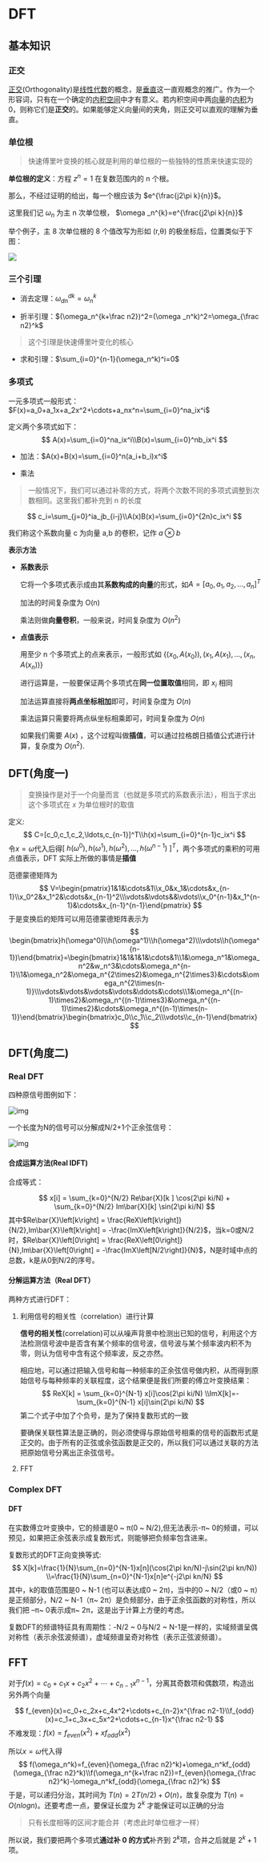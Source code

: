 # DFT

## 基本知识

### 正交

[正交](https://zh.wikipedia.org/wiki/%E6%AD%A3%E4%BA%A4)(Orthogonality)是[线性代数](https://zh.wikipedia.org/wiki/线性代数)的概念，是[垂直](https://zh.wikipedia.org/wiki/垂直)这一直观概念的推广。作为一个形容词，只有在一个确定的[内积空间](https://zh.wikipedia.org/wiki/内积空间)中才有意义。若内积空间中两[向量](https://zh.wikipedia.org/wiki/向量)的[内积](https://zh.wikipedia.org/wiki/內積)为0，则称它们是**正交**的。如果能够定义向量间的夹角，则正交可以直观的理解为垂直。

### 单位根

> 快速傅里叶变换的核心就是利用的单位根的一些独特的性质来快速实现的

**单位根的定义**：方程 $z^n=1$ 在复数范围内的 n 个根。

那么，不经过证明的给出，每一个根应该为 $e^{\frac{j2\pi k}{n}}$。

这里我们记 $\omega _n$ 为主 n 次单位根， $\omega _n^{k}=e^{\frac{j2\pi k}{n}}$

举个例子，主 8 次单位根的 8 个值改写为形如 (r,θ) 的极坐标后，位置类似于下图：

![](/images/202302101351907.png)

### 三个引理

-   消去定理：$\omega_{dn}^{dk}=\omega_n^k$

-   折半引理：$(\omega_n^{k+\frac n2})^2=(\omega _n^k)^2=\omega_{\frac n2}^k$

> 这个引理是快速傅里叶变化的核心

-   求和引理：$\sum_{i=0}^{n-1}(\omega_n^k)^i=0$

### 多项式

一元多项式一般形式：$F(x)=a_0+a_1x+a_2x^2+\cdots+a_nx^n=\sum_{i=0}^na_ix^i$

定义两个多项式如下：
$$
A(x)=\sum_{i=0}^na_ix^i\\B(x)=\sum_{i=0}^nb_ix^i
$$

-   加法：$A(x)+B(x)=\sum_{i=0}^n(a_i+b_i)x^i$

-   乘法

> 一般情况下，我们可以通过补零的方式，将两个次数不同的多项式调整到次数相同。这里我们都补充到 n 的长度

$$
c_i=\sum_{j=0}^ia_jb_{i-j}\\A(x)B(x)=\sum_{i=0}^{2n}c_ix^i
$$

我们称这个系数向量 c 为向量 a,b 的卷积，记作 $a\otimes b$

**表示方法**

- **系数表示**

  它将一个多项式表示成由其**系数构成的向量**的形式，如$A=[a_0,a_1,a_2,\ldots,a_n]^T$

  加法的时间复杂度为 O(n)

  乘法则做**向量卷积**，一般来说，时间复杂度为 $O(n^2)$

- **点值表示**

  用至少 n 个多项式上的点来表示，一般形式如 $\{(x_0,A(x_0)),(x_1,A(x_1),\ldots,(x_n,A(x_n))\}$

  进行运算是，一般要保证两个多项式在**同一位置取值**相同，即 $x_i$ 相同

  加法运算直接将**两点坐标相加**即可，时间复杂度为 $O(n)$

  乘法运算只需要将两点纵坐标相乘即可，时间复杂度为 $O(n)$

  如果我们需要 $A(x)$ ，这个过程叫做**插值**，可以通过拉格朗日插值公式进行计算，复杂度为 $O(n^2)$.

## DFT(角度一)

> 变换操作是对于一个向量而言（也就是多项式的系数表示法），相当于求出这个多项式在 $x$ 为单位根时的取值

定义:
$$
C=[c_0,c_1,c_2,\ldots,c_{n-1}]^T\\h(x)=\sum_{i=0}^{n-1}c_ix^i
$$
令$x=\omega$代入后得$[\mathrm{~}h(\omega^0),h(\omega^1),h(\omega^2),\ldots,h(\omega^{n-1})\mathrm{~}]^T$，两个多项式的乘积的可用点值表示，DFT 实际上所做的事情是**插值**

范德蒙德矩阵为
$$
V=\begin{pmatrix}1&1&\cdots&1\\x_0&x_1&\cdots&x_{n-1}\\x_0^2&x_1^2&\cdots&x_{n-1}^2\\\vdots&\vdots&&\vdots\\x_0^{n-1}&x_1^{n-1}&\cdots&x_{n-1}^{n-1}\end{pmatrix}
$$
于是变换后的矩阵可以用范德蒙德矩阵表示为
$$
\begin{bmatrix}h(\omega^0)\\h(\omega^1)\\h(\omega^2)\\\vdots\\h(\omega^{n-1})\end{bmatrix}=\begin{bmatrix}1&1&1&1&\cdots&1\\1&\omega_n^1&\omega_n^2&w_n^3&\cdots&\omega_n^{n-1}\\1&\omega_n^2&\omega_n^{2\times2}&\omega_n^{2\times3}&\cdots&\omega_n^{2\times(n-1)}\\\vdots&\vdots&\vdots&\vdots&\ddots&\cdots\\1&\omega_n^{(n-1)\times2}&\omega_n^{(n-1)\times3}&\omega_n^{(n-1)\times2}&\cdots&\omega_n^{(n-1)\times(n-1)}\end{bmatrix}\begin{bmatrix}c_0\\c_1\\c_2\\\vdots\\c_{n-1}\end{bmatrix}
$$


## DFT(角度二)

### Real DFT

四种原信号图例如下：

![img](/images/9.jpg)

一个长度为N的信号可以分解成N/2+1个正余弦信号：

![img](/images/13.jpg)

#### 合成运算方法(Real IDFT)

合成等式：

$$
x[i] = \sum_{k=0}^{N/2} Re\bar{X}[k ] \cos(2\pi ki/N) + \sum_{k=0}^{N/2} Im\bar{X}[k] \sin(2\pi ki/N)
$$
其中$Re\bar{X}\left[k\right] = \frac{ReX\left[k\right]}{N/2},Im\bar{X}\left[k\right] = -\frac{ImX\left[k\right]}{N/2}$，当k=0或N/2时，$Re\bar{X}\left[0\right] = \frac{ReX\left[0\right]}{N},Im\bar{X}\left[0\right] = -\frac{ImX\left[N/2\right]}{N}$，N是时域中点的总数，k是从0到N/2的序号。

#### 分解运算方法（Real DFT）

两种方式进行DFT：

1. 利用信号的相关性（correlation）进行计算

   **信号的相关性**(correlation)可以从噪声背景中检测出已知的信号，利用这个方法检测信号波中是否含有某个频率的信号波，信号波与某个频率波内积不为零，则认为信号中含有这个频率波，反之亦然。

   相应地，可以通过把输入信号和每一种频率的正余弦信号做内积，从而得到原始信号与每种频率的关联程度，这个结果便是我们所要的傅立叶变换结果：
   $$
   ReX[k] = \sum_{k=0}^{N-1} x[i]\cos(2\pi ki/N)
   \\ImX[k]=-\sum_{k=0}^{N-1} x[i]\sin(2\pi ki/N)
   $$
   第二个式子中加了个负号，是为了保持复数形式的一致

   要确保关联性算法是正确的，则必须使得与原始信号相乘的信号的函数形式是正交的。由于所有的正弦或余弦函数是正交的，所以我们可以通过关联的方法把原始信号分离出正余弦信号。

2. FFT
   

### Complex DFT

#### DFT

在实数傅立叶变换中，它的频谱是0 ~ π(0 ~ N/2),但无法表示-π~ 0的频谱，可以预见，如果把正余弦表示成复数形式，则能够把负频率包含进来。

复数形式的DFT正向变换等式:
$$
X[k]=\frac{1}{N}\sum_{n=0}^{N-1}x[n](\cos(2\pi kn/N)-j\sin(2\pi kn/N))
\\=\frac{1}{N}\sum_{n=0}^{N-1}x[n]e^{-j2\pi kn/N}
$$
其中，k的取值范围是0 ~ N-1 (也可以表达成0 ~ 2π)，当中的0 ~ N/2（或0 ~ π）是正频部分，N/2 ~ N-1（π~ 2π）是负频部分，由于正余弦函数的对称性，所以我们把 –π~ 0表示成π~ 2π，这是出于计算上方便的考虑。

复数DFT的频谱特征具有周期性：-N/2 ~ 0与N/2 ~ N-1是一样的，实域频谱呈偶对称性（表示余弦波频谱），虚域频谱呈奇对称性（表示正弦波频谱）。

## FFT

对于$f(x)=c_0+c_1x+c_2x^2+\cdots+c_{n-1}x^{n-1}$，分离其奇数项和偶数项，构造出另外两个向量

$$
f_{even}(x)=c_0+c_2x+c_4x^2+\cdots+c_{n-2}x^{\frac n2-1}\\f_{odd}(x)=c_1+c_3x+c_5x^2+\cdots+c_{n-1}x^{\frac n2-1}
$$
不难发现：$f(x)=f_{even}(x^2)+xf_{odd}(x^2)$

所以$x=\omega$代入得
$$
f(\omega_n^k)=f_{even}(\omega_{\frac n2}^k)+\omega_n^kf_{odd}(\omega_{\frac n2}^k)\\f(\omega_n^{k+\frac n2})=f_{even}(\omega_{\frac n2}^k)-\omega_n^kf_{odd}(\omega_{\frac n2}^k)
$$
于是，可以递归分治，其时间为 $T(n)=2T(n/2)+O(n)$，故复杂度为 $T(n)=O(nlogn)$。还要考虑一点，要保证长度为 $2^k$ 才能保证可以正确的分治

> 只有长度相等的区间才能合并（考虑此时单位根才一样）

所以说，我们要把两个多项式**通过补 0 的方式**补齐到 $2^k$项，合并之后就是 $2^k+1$ 项。

